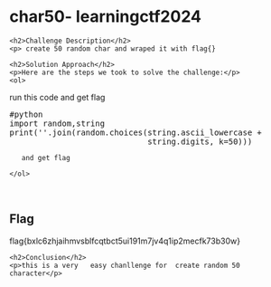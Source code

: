 <title>char50- learningctf2024</title>

<!DOCTYPE html>
<html>

<body>
    <h1>char50- learningctf2024</h1>

    <h2>Challenge Description</h2>
    <p> create 50 random char and wraped it with flag{}
 
</p>
 
    <h2>Solution Approach</h2>
    <p>Here are the steps we took to solve the challenge:</p>
    <ol>
 run this code and get flag
<pre>
#python
import random,string
print(''.join(random.choices(string.ascii_lowercase +
                             string.digits, k=50)))
</pre>
       and get flag
    
    </ol>
<br>
    <h2>Flag</h2>
    <p class="flag">flag{bxlc6zhjaihmvsblfcqtbct5ui191m7jv4q1ip2mecfk73b30w}
</p>

    <h2>Conclusion</h2>
    <p>this is a very   easy chanllenge for  create random 50 character</p>
</body>
</html>

